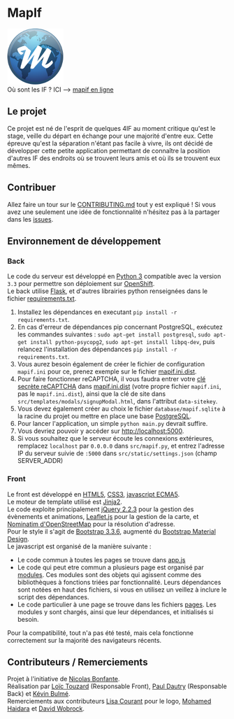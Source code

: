 # MapIf
![Mapif-logo](src/static/favicon.png "Mapif-logo")   
Où sont les IF ?  ICI --> [mapif en ligne](https://mapif-insa.rhcloud.com)  

## Le projet

Ce projet est né de l'esprit de quelques 4IF au moment critique qu'est le stage, veille du départ en échange pour une majorité d'entre eux. Cette épreuve qu'est la séparation n'étant pas facile à vivre, ils ont décidé de développer cette petite application permettant de connaître la position d'autres IF des endroits où se trouvent leurs amis et où ils se trouvent eux mêmes.  

## Contribuer

Allez faire un tour sur le [CONTRIBUTING.md](CONTRIBUTING.md) tout y est expliqué !
Si vous avez une seulement une idée de fonctionnalité n'hésitez pas à la partager dans les [issues](https://github.com/LoicTouzard/MapIf/issues).  

## Environnement de développement

### Back

Le code du serveur est développé en [Python 3](https://www.python.org/downloads/) compatible avec la version `3.3` pour permettre son déploiement sur [OpenShift](https://www.openshift.com).  
Le back utilise [Flask](http://flask.pocoo.org/), et d'autres librairies python renseignées dans le fichier [requirements.txt](requirements.txt).  

  1. Installez les dépendances en executant `pip install -r requirements.txt`.
  2. En cas d'erreur de dépendances pip concernant PostgreSQL, exécutez les commandes suivantes : `sudo apt-get install postgresql`, `sudo apt-get install python-psycopg2`, `sudo apt-get install libpq-dev`, puis relancez l'installation des dépendances `pip install -r requirements.txt`.
  3. Vous aurez besoin également de créer le fichier de configuration `mapif.ini` pour ce, prenez exemple sur le fichier [mapif.ini.dist](mapif.ini.dist).
  4. Pour faire fonctionner reCAPTCHA, il vous faudra entrer votre [clé secrète reCAPTCHA](https://www.google.com/recaptcha/admin#list) dans [mapif.ini.dist](mapif.ini.dist) (votre propre fichier `mapif.ini`, pas le `mapif.ini.dist`), ainsi que la clé de site dans `src/templates/modals/signupModal.html`, dans l'attribut `data-sitekey`.
  5. Vous devez également créer au choix le fichier `database/mapif.sqlite` à la racine du projet ou mettre en place une base [PostgreSQL](https://www.postgresql.org).  
  6. Pour lancer l'application, un simple `python main.py` devrait suffire.  
  7. Vous devriez pouvoir y accéder sur [http://localhost:5000](http://localhost:5000).
  8. Si vous souhaitez que le serveur écoute les connexions extérieures, remplacez `localhost` par `0.0.0.0` dans `src/mapif.py`, et entrez l'adresse IP du serveur suivie de `:5000` dans `src/static/settings.json` (champ SERVER_ADDR)

### Front

Le front est développé en [HTML5](http://www.w3schools.com/html/html5_intro.asp), [CSS3](http://www.w3schools.com/css/css3_intro.asp), [javascript ECMA5](https://developer.mozilla.org/fr/docs/Web/JavaScript/Language_Resources).  
Le moteur de template utilisé est [Jinja2](http://jinja.pocoo.org/docs/dev/).  
Le code exploite principalement [jQuery 2.2.3](http://jquery.com/) pour la gestion des évènements et animations, [Leaflet.js](http://leafletjs.com/) pour la gestion de la carte, et [Nominatim d'OpenStreetMap](http://nominatim.openstreetmap.org/) pour la résolution d'adresse.  
Pour le style il s'agit de [Bootstrap 3.3.6](http://getbootstrap.com/), augmenté du [Bootstrap Material Design](http://fezvrasta.github.io/bootstrap-material-design/).  
Le javascript est organisé de la manière suivante :
  * Le code commun à toutes les pages se trouve dans [app.js](src\static\js\app.js)  
  * Le code qui peut etre commun a plusieurs page est organisé par [modules](src\static\js\modules). Ces modules sont des objets qui agissent comme des bibliothèques à fonctions triées par fonctionnalité. Leurs dépendances sont notées en haut des fichiers, si vous en utilisez un veillez à inclure le script des dépendances.
  * Le code particulier à une page se trouve dans les fichiers [pages](src\static\js\pages). Les modules y sont chargés, ainsi que leur dépendances, et initialisés si besoin.

Pour la compatibilité, tout n'a pas été testé, mais cela fonctionne correctement sur la majorité des navigateurs récents.


## Contributeurs / Remerciements

Projet à l'initiative de [Nicolas Bonfante](https://github.com/niosega).  
Réalisation par [Loïc Touzard](https://github.com/LoicTouzard) (Responsable Front), [Paul Dautry](https://github.com/pdautry) (Responsable Back) et [Kévin Bulmé](https://github.com/KevinBulme).  
Remerciements aux contributeurs [Lisa Courant](https://github.com/lisacourant) pour le logo, [Mohamed Haidara](https://github.com/haidaraM/) et [David Wobrock](https://github.com/David-Wobrock).  
